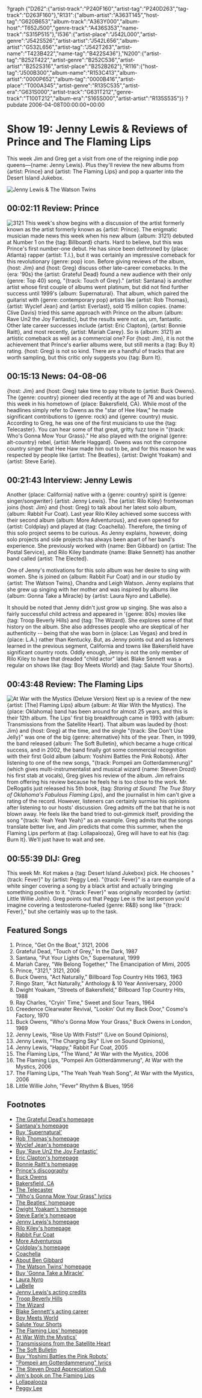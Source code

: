 ?graph {"D262":{"artist-track":"P240F160","artist-tag":"P240D263","tag-track":"D263F160"},"R131":{"album-artist":"A363T145","host-tag":"G620B653","album-track":"A363Y000","album-host":"T652J500","genre-track":"A436S353","name-track":"S315P515"},"I536":{"artist-place":"J542L000","artist-genre":"J542S526","artist-artist":"J542L656","album-artist":"G532L656","artist-tag":"J542T263","artist-name":"T423B422","name-tag":"B422S436"},"N200":{"artist-tag":"B252T422","artist-genre":"B252C536","artist-artist":"B252S316","artist-place":"B252B262"},"R116":{"host-tag":"J500B300","album-name":"R153C413","album-artist":"0000P652","album-tag":"0000B416","artist-place":"T000A345","artist-genre":"R135C535","artist-era":"G631S000","artist-track":"G631T212","genre-track":"T100T212","album-era":"S165S000","artist-artist":"R135S535"}}
?pubdate 2006-04-08T00:00:00+00:00

# Show 19: Jenny Lewis & Reviews of Prince and The Flaming Lips
This week Jim and Greg get a visit from one of the reigning indie pop queens—{name: Jenny Lewis}. Plus they'll review the new albums from {artist: Prince} and {artist: The Flaming Lips} and pop a quarter into the Desert Island Jukebox.

![Jenny Lewis & The Watson Twins](http://static.soundopinions.org/images/2006/jennylewis.jpg)

## 00:02:11 Review: Prince
![3121](http://sound-images.s3.amazonaws.com/images/2006/3121.jpg)
This week's show begins with a discussion of the artist formerly known as the artist formerly known as {artist: Prince}. The enigmatic musician made news this week when his new album {album: 3121} debuted at Number 1 on the {tag: Billboard} charts. Hard to believe, but this was Prince's first number-one debut. He has since been dethroned by {place: Atlanta} rapper {artist: T.I.}, but it was certainly an impressive comeback for this revolutionary {genre: pop} icon. Before giving reviews of the album, {host: Jim} and {host: Greg} discuss other late-career comebacks. In the {era: '90s} the {artist: Grateful Dead} found a new audience with their only {genre: Top 40} song, "{track: Touch of Grey}." {artist: Santana} is another artist whose first couple of albums went platinum, but did not find further success until 1999's {album: Supernatural}. That album, which paired the guitarist with {genre: contemporary pop} artists like {artist: Rob Thomas}, {artist: Wyclef Jean} and {artist: Everlast}, sold 15 million copies. {name: Clive Davis} tried this same approach with Prince on the album {album: Rave Un2 the Joy Fantastic}, but the results were not as, um, fantastic. Other late career successes include {artist: Eric Clapton}, {artist: Bonnie Raitt}, and most recently, {artist: Mariah Carey}. So is {album: 3121} an artistic comeback as well as a commercial one? For {host: Jim}, it is not the achievement that Prince's earlier albums were, but still merits a {tag: Buy It} rating. {host: Greg} is not so kind. There are a handful of tracks that are worth sampling, but this critic only suggests you {tag: Burn It}.

## 00:15:13 News: 04-08-06
{host: Jim} and {host: Greg} take time to pay tribute to {artist: Buck Owens}. The {genre: country} pioneer died recently at the age of 76 and was buried this week in his hometown of {place: Bakersfield, CA}. While most of the headlines simply refer to Owens as the "star of Hee Haw," he made significant contributions to {genre: rock} and {genre: country} music. According to Greg, he was one of the first musicians to use the {tag: Telecaster}. You can hear some of that great, gritty fuzz tone in "{track: Who's Gonna Mow Your Grass}." He also played with the original {genre: alt-country} rebel, {artist: Merle Haggard}. Owens was not the cornpone country singer that Hee Haw made him out to be, and for this reason he was respected by people like {artist: The Beatles}, {artist: Dwight Yoakam} and {artist: Steve Earle}.

## 00:21:43 Interview: Jenny Lewis
Another {place: California} native with a {genre: country} spirit is {genre: singer/songwriter} {artist: Jenny Lewis}. The {artist: Rilo Kiley} frontwoman joins {host: Jim} and {host: Greg} to talk about her latest solo album, {album: Rabbit Fur Coat}. Last year Rilo Kiley achieved some success with their second album {album: More Adventurous}, and even opened for {artist: Coldplay} and played at {tag: Coachella}. Therefore, the timing of this solo project seems to be curious. As Jenny explains, however, doing solo projects and side projects has always been apart of her band's experience. She previously worked with {name: Ben Gibbard} on {artist: The Postal Service}, and Rilo Kiley bandmate {name: Blake Sennett} has another band called {artist: The Elected}.

One of Jenny's motivations for this solo album was her desire to sing with women. She is joined on {album: Rabbit Fur Coat} and in our studio by {artist: The Watson Twins}, Chandra and Leigh Watson. Jenny explains that she grew up singing with her mother and was inspired by albums like {album: Gonna Take a Miracle} by {artist: Laura Nyro and LaBelle}.

It should be noted that Jenny didn't just grow up singing. She was also a fairly successful child actress and appeared in '{genre: 80s} movies like {tag: Troop Beverly Hills} and {tag: The Wizard}. She explores some of that history on the album. She also addresses people who are skeptical of her authenticity -- being that she was born in {place: Las Vegas} and bred in {place: L.A.} rather than Kentucky. But, as Jenny points out and as listeners learned in the previous segment, California and towns like Bakersfield have significant country roots. Oddly enough, Jenny is not the only member of Rilo Kiley to have that dreaded "child actor" label. Blake Sennett was a regular on shows like {tag: Boy Meets World} and {tag: Salute Your Shorts}.

## 00:43:48 Review: The Flaming Lips
![At War with the Mystics (Deluxe Version)](http://is4.mzstatic.com/image/thumb/Music/v4/70/d4/b6/70d4b648-7c39-26c7-faa9-2e86d2df44f8/source/600x600bb.jpg "156604/135130776")
Next up is a review of the new {artist: [The] Flaming Lips} album {album: At War With the Mystics}. The {place: Oklahoma} band has been around for almost 25 years, and this is their 12th album. The Lips' first big breakthrough came in 1993 with {album: Transmissions from the Satellite Heart}. That album was lauded by {host: Jim} and {host: Greg} at the time, and the single "{track: She Don't Use Jelly}" was one of the big {genre: alternative} hits of the year. Then, in 1999, the band released {album: The Soft Bulletin}, which became a huge critical success, and in 2002, the band finally got some commercial recognition with their first Gold album {album: Yoshimi Battles the Pink Robots}. After listening to one of the new songs, "{track: Pompeii am Gotterdammerung}" (which gives multi-instrumentalist and musical wizard {name: Steven Drozd} his first stab at vocals), Greg gives his review of the album. Jim refrains from offering his review because he feels he is too close to the work. Mr. DeRogatis just released his 5th book, {tag: *Staring at Sound: The True Story of Oklahoma's Fabulous Flaming Lips*}, and the journalist in him can't give a rating of the record. However, listeners can certainly surmise his opinions after listening to our hosts' discussion. Greg admits off the bat that he is not blown away. He feels like the band tried to out-gimmick itself, providing the song "{track: Yeah Yeah Yeah}" as an example. Greg admits that the songs translate better live, and Jim predicts that come this summer, when the Flaming Lips perform at {tag: Lollapalooza}, Greg will have to eat his {tag: Burn It}. We'll just have to wait and see.

## 00:55:39 DIJ: Greg
This week Mr. Kot makes a {tag: Desert Island Jukebox} pick. He chooses "{track: Fever}" by {artist: Peggy Lee}. "{track: Fever}" is a rare example of a white singer covering a song by a black artist and actually bringing something positive to it. "{track: Fever}" was originally recorded by {artist: Little Willie John}. Greg points out that Peggy Lee is the last person you'd imagine covering a testosterone-fueled {genre: R&B} song like "{track: Fever}," but she certainly was up to the task.


## Featured Songs
1. Prince, "Get On the Boat," 3121, 2006
2. Grateful Dead, "Touch of Grey," In the Dark, 1987
3. Santana, "Put Your Lights On," Supernatural, 1999
4. Mariah Carey, "We Belong Together," The Emancipation of Mimi, 2005
5. Prince, "3121," 3121, 2006
6. Buck Owens, "Act Naturally," Billboard Top Country Hits 1963, 1963
7. Ringo Starr, "Act Naturally," Anthology & 10 Year Anniversary, 2000
8. Dwight Yoakam, "Streets of Bakersfield," Billboard Top Country Hits, 1988
9. Ray Charles, "Cryin' Time," Sweet and Sour Tears, 1964
10. Creedence Clearwater Revival, "Lookin' Out my Back Door," Cosmo's Factory, 1970
11. Buck Owens, "Who's Gonna Mow Your Grass," Buck Owens in London, 1969
12. Jenny Lewis, "Rise Up With Fists!!" (Live on Sound Opinions),
13. Jenny Lewis, "The Charging Sky" (Live on Sound Opinions),
14. Jenny Lewis, "Happy," Rabbit Fur Coat, 2005
15. The Flaming Lips, "The Wand," At War with the Mystics, 2006
16. The Flaming Lips, "Pompeii Am Götterdämmerung", At War with the Mystics, 2006
17. The Flaming Lips, "The Yeah Yeah Yeah Song", At War with the Mystics, 2006
18. Little Willie John, "Fever" Rhythm & Blues, 1956

## Footnotes
- [The Grateful Dead's homepage](http://www.dead.net/)
- [Santana's homepage](http://www.santana.com/)
- [Buy 'Supernatural'](http://www.amazon.com/exec/obidos/tg/detail/-/B00000J7J4?v=glance)
- [Rob Thomas's homepage](http://www.robthomasmusic.com/)
- [Wyclef Jean's homepage](http://www.wyclef.com/)
- [Buy 'Rave Un2 the Joy Fantastic'](http://www.amazon.com/exec/obidos/tg/detail/-/B000028U0T?v=glance)
- [Eric Clapton's homepage](http://www.ericclapton.com/)
- [Bonnie Raitt's homepage](http://www.bonnieraitt.com/)
- [Prince's discography](http://www.allmusic.com/cg/amg.dll?p=amg&token=ADFEAEE47C19DC4FA87520D69D3D4DC7FA7FFB07D063FD831F29461BDFBA3C54DD5F26B904A595C9AEFB75AB7BAFFF28E85905D0CEE456F5CC0640&uid=CAW010604101534&sql=11:qzaxqj4bojha~T2)
- [Buck Owens](http://www.allmusic.com/cg/amg.dll?p=amg&token=ADFEAEE47C19DC4FA87520D69D3D4DC7FA7FFB07D063FD831F29461BDFBA3C54DD5F26B904A595C9AEFB75AB7BAFFF28E85905D0CDE456FECC0640&sql=11:px2ibk096akb)
- [Bakersfield, CA](http://www.bakersfield.com/)
- [The Telecaster](http://en.wikipedia.org/wiki/Telecaster)
- ["Who's Gonna Mow Your Grass" lyrics](http://www.metrolyrics.com/whos-gonna-mow-your-grass-lyrics-buck-owens.html)
- [The Beatles' homepage](http://www.beatles.com/)
- [Dwight Yoakam's homepage](http://www.dwightyoakam.com/)
- [Steve Earle's homepage](http://www.steveearle.com/)
- [Jenny Lewis's homepage](http://www.jennylewis.com/)
- [Rilo Kiley's homepage](http://www.rilokiley.com/)
- [Rabbit Fur Coat](http://www.metacritic.com/music/artists/lewisjennywiththewatsontwins/rabbitfurcoat)
- [More Adventurous](http://www.metacritic.com/music/artists/rilokiley/moreadventurous)
- [Coldplay's homepage](http://www.coldplay.com/)
- [Coachella](http://www.coachella.com/)
- [About Ben Gibbard](http://en.wikipedia.org/wiki/Ben_Gibbard)
- [The Watson Twins' homepage](http://www.thewatsontwins.com/)
- [Buy 'Gonna Take a Miracle'](http://www.amazon.com/exec/obidos/tg/detail/-/B000068QZR?v=glance)
- [Laura Nyro](http://www.allmusic.com/cg/amg.dll?P=amg&sql=laura+nyro&x=0&y=0&opt1=1&sourceid=mozilla-search)
- [LaBelle](http://www.allmusic.com/cg/amg.dll?p=amg&token=ADFEAEE47C19DC4FA87520D69D3D4DC7FA7FFB07D063FD831F29461BDFBA3C54DD5F26B904A595C9AEFB75AB7BAFFF28E85C05D3CFE456F9CC0640&sql=11:8zavqj3bojda)
- [Jenny Lewis's acting credits](http://www.imdb.com/name/nm0507343/)
- [Troop Beverly Hills](http://www.popmatters.com/film/reviews/t/troop-beverly-hills.shtml)
- [The Wizard](http://www.imdb.com/title/tt0098663/)
- [Blake Sennett's acting career](http://www.imdb.com/name/nm0784404/?fr=c2l0ZT1kZnx0dD0xfGZiPXV8cG49MHxrdz0xfHE9Ymxha2Ugc2VubmV0dHxmdD0xfG14PTIwfGxtPTUwMHxjbz0xfGh0bWw9MXxubT0x;fc=1;ft=21)
- [Boy Meets World](http://en.wikipedia.org/wiki/Boy_Meets_World)
- [Salute Your Shorts](http://www.tv.com/salute-your-shorts/show/3566/summary.html)
- [The Flaming Lips' homepage](http://www.flaminglips.com/)
- [At War With the Mystics'](http://www.amazon.com/exec/obidos/tg/detail/-/B000EGDNCW?v=glance)
- [Transmissions from the Satellite Heart](http://www.allmusic.com/cg/amg.dll?p=amg&token=ADFEAEE47C19DC4FA87520D69D3D4DC7FA7FFB07D063FD831F29461BDFBA3C54DD5F26B904A595C9AEFB75AB7BAFFF28E85F05D6CDE455F8CC0640&sql=10:hq67mpnd9f3o)
- [The Soft Bulletin](http://www.metacritic.com/music/artists/flaminglips/softbulletin)
- [Buy 'Yoshimi Battles the Pink Robots'](http://www.amazon.com/exec/obidos/tg/detail/-/B000068PQ0?v=glance)
- ["Pompeii am Gotterdammerung" lyrics](http://www.metrolyrics.com/lyrics/2147430204/Flaming_Lips/Pompeii_Am_Gotterdammerung)
- [The Steven Drozd Appreciation Club](http://nellmedia.com/drozd/home.html)
- [Jim's book on The Flaming Lips](http://www.amazon.com/Staring-Sound-Oklahomas-Fabulous-Flaming/dp/0767921402)
- [Lollapalooza](http://www.lollapalooza.com/)
- [Peggy Lee](http://www.allmusic.com/cg/amg.dll?p=amg&token=ADFEAEE47C19DC4FA87520D69D3D4DC7FA7FFB07D063FD831F29461BDFBA3C54DD5F26B904A595C9AEFB75AB7BAFFF28E85F05D7CEE455FECC0640&sql=11:0em1z83ajyv8)
